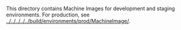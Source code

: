 <!--INTEL CONFIDENTIAL-->
<!--Copyright (C) 2023 Intel Corporation-->
This directory contains Machine Images for development and staging environments.
For production, see [../../../../../build/environments/prod/MachineImage/](../../../../../build/environments/prod/MachineImage/).
